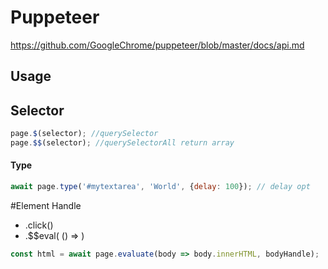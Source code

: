 # Puppeteer

https://github.com/GoogleChrome/puppeteer/blob/master/docs/api.md

## Usage

## Selector

```javascript
page.$(selector); //querySelector
page.$$(selector); //querySelectorAll return array
```

#### Type

```javascript
await page.type('#mytextarea', 'World', {delay: 100}); // delay opt
```

#Element Handle

- .click() 
- .$$eval( () => )

```javascript
const html = await page.evaluate(body => body.innerHTML, bodyHandle);
```